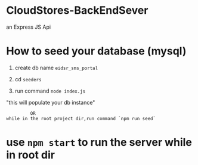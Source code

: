 # CloudStores-BackEndSever
an Express JS Api

# How to seed your database (mysql)
1. create db name `eidsr_sms_portal`

2. cd `seeders`

3. run command `node index.js`

"this will populate your db instance"
             
             OR
    while in the root project dir,run command `npm run seed`
# use `npm start` to run the server while in root dir